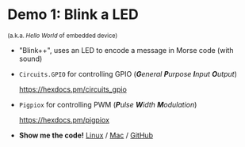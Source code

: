 # Demo 1: Blink a LED 
<small>(a.k.a. _Hello World_ of embedded device)</small>

* "Blink++", uses an LED to encode a message in Morse code (with sound)

* `Circuits.GPIO` for controlling GPIO (***G**eneral **P**urpose **I**nput **O**utput*)

    https://hexdocs.pm/circuits_gpio

* `Pigpiox` for controlling PWM (***P**ulse **W**idth **M**odulation*)

    https://hexdocs.pm/pigpiox
    
* **Show me the code!** [Linux](vscodium://file/home/christian/Projects/nerves_talk/blinky) / [Mac](vscode://file/Users/christian/Projects/nerves_talk/blinky) / [GitHub](https://github.com/csarnataro/nerves_talk/blob/main/blinky/lib/blinky.ex)


